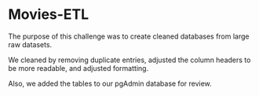 # Movies-ETL

The purpose of this challenge was to create cleaned databases from large raw datasets. 

We cleaned by removing duplicate entries, adjusted the column headers to be more readable, and adjusted formatting.

Also, we added the tables to our pgAdmin database for review.
